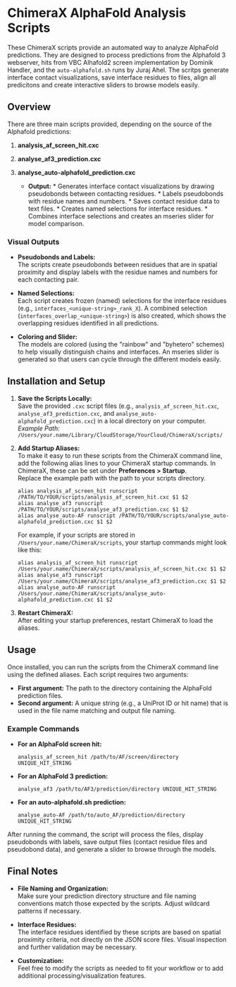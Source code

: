 ChimeraX AlphaFold Analysis Scripts
===================================

These ChimeraX scripts provide an automated way to analyze AlphaFold predictions. They are designed to process predictions from the Alphafold 3 webserver,  hits from VBC Alhafold2 screen implementation by Dominik Handler, and the `auto‐alphafold.sh` runs by Juraj Ahel. The scritps generate interface contact visualizations, save interface residues to files, align all predicitons and create interactive sliders to browse models easily.

Overview
--------

There are three main scripts provided, depending on the source of the Alphafold predictions:

1.  **analysis\_af\_screen\_hit.cxc**
   
2.  **analyse\_af3\_prediction.cxc**

3.  **analyse\_auto-alphafold\_prediction.cxc**
    
     *   **Output:**
        *   Generates interface contact visualizations by drawing pseudobonds between contacting residues.
        *   Labels pseudobonds with residue names and numbers.
        *   Saves contact residue data to text files.
        *   Creates named selections for interface residues.
        *   Combines interface selections and creates an mseries slider for model comparison.
### Visual Outputs

*   **Pseudobonds and Labels:**  
    The scripts create pseudobonds between residues that are in spatial proximity and display labels with the residue names and numbers for each contacting pair.
    
*   **Named Selections:**  
    Each script creates frozen (named) selections for the interface residues (e.g., `interfaces_<unique-string>_rank_X`). A combined selection (`interfaces_overlap_<unique-string>`) is also created, which shows the overlapping residues identified in all predictions.
    
*   **Coloring and Slider:**  
    The models are colored (using the "rainbow" and "byhetero" schemes) to help visually distinguish chains and interfaces. An mseries slider is generated so that users can cycle through the different models easily.
    

Installation and Setup
----------------------

1.  **Save the Scripts Locally:**  
    Save the provided `.cxc` script files (e.g., `analysis_af_screen_hit.cxc`, `analyse_af3_prediction.cxc`, and `analyse_auto-alphafold_prediction.cxc`) in a local directory on your computer.  
    _Example Path:_  
    `/Users/your.name/Library/CloudStorage/YourCloud/ChimeraX/scripts/`
    
2.  **Add Startup Aliases:**  
    To make it easy to run these scripts from the ChimeraX command line, add the following alias lines to your ChimeraX startup commands. In ChimeraX, these can be set under **Preferences > Startup**.  
    Replace the example path with the path to your scripts directory.
    
    ```
    alias analysis_af_screen_hit runscript /PATH/TO/YOUR/scripts/analysis_af_screen_hit.cxc $1 $2
    alias analyse_af3 runscript /PATH/TO/YOUR/scripts/analyse_af3_prediction.cxc $1 $2
    alias analyse_auto-AF runscript /PATH/TO/YOUR/scripts/analyse_auto-alphafold_prediction.cxc $1 $2
    ```
    
    For example, if your scripts are stored in `/Users/your.name/ChimeraX/scripts`, your startup commands might look like this:
    
    ```
    alias analysis_af_screen_hit runscript /Users/your.name/ChimeraX/scripts/analysis_af_screen_hit.cxc $1 $2
    alias analyse_af3 runscript /Users/your.name/ChimeraX/scripts/analyse_af3_prediction.cxc $1 $2
    alias analyse_auto-AF runscript /Users/your.name/ChimeraX/scripts/analyse_auto-alphafold_prediction.cxc $1 $2
    ```
    
3.  **Restart ChimeraX:**  
    After editing your startup preferences, restart ChimeraX to load the aliases.
    

Usage
-----

Once installed, you can run the scripts from the ChimeraX command line using the defined aliases. Each script requires two arguments:

*   **First argument:** The path to the directory containing the AlphaFold prediction files.
*   **Second argument:** A unique string (e.g., a UniProt ID or hit name) that is used in the file name matching and output file naming.

### Example Commands

*   **For an AlphaFold screen hit:**
    
    ```
    analysis_af_screen_hit /path/to/AF/screen/directory UNIQUE_HIT_STRING
    ```
    
*   **For an AlphaFold 3 prediction:**
    
    ```
    analyse_af3 /path/to/AF3/prediction/directory UNIQUE_HIT_STRING
    ```
    
*   **For an auto-alphafold.sh prediction:**
    
    ```
    analyse_auto-AF /path/to/auto_AF/prediction/directory UNIQUE_HIT_STRING
    ```
    

After running the command, the script will process the files, display pseudobonds with labels, save output files (contact residue files and pseudobond data), and generate a slider to browse through the models.

Final Notes
-----------

*   **File Naming and Organization:**  
    Make sure your prediction directory structure and file naming conventions match those expected by the scripts. Adjust wildcard patterns if necessary.
    
*   **Interface Residues:**  
    The interface residues identified by these scripts are based on spatial proximity criteria, not directly on the JSON score files. Visual inspection and further validation may be necessary.
    
*   **Customization:**  
    Feel free to modify the scripts as needed to fit your workflow or to add additional processing/visualization features.
    

